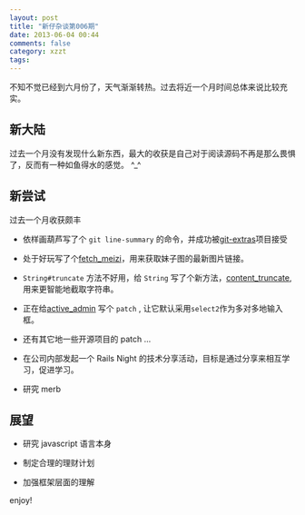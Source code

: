 ```yaml
---
layout: post
title: "新仔杂谈第006期"
date: 2013-06-04 00:44
comments: false
category: xzzt
tags:
---
```


不知不觉已经到六月份了，天气渐渐转热。过去将近一个月时间总体来说比较充实。

<!--more-->

## 新大陆

过去一个月没有发现什么新东西，最大的收获是自己对于阅读源码不再是那么畏惧了，反而有一种如鱼得水的感觉。
^_^


## 新尝试

过去一个月收获颇丰

- 依样画葫芦写了个 `git line-summary` 的命令，并成功被[git-extras](https://github.com/visionmedia/git-extras)项目接受

- 处于好玩写了个[fetch_meizi](https://github.com/zlx/fetch_meizi)，用来获取妹子图的最新图片链接。

- `String#truncate` 方法不好用，给 `String` 写了个新方法，[content_truncate](https://github.com/zlx/content-truncate), 用来更智能地截取字符串。

- 正在给[active_admin]() 写个 `patch` , 让它默认采用`select2`作为多对多地输入框。

- 还有其它地一些开源项目的 patch ...

- 在公司内部发起一个 Rails Night
  的技术分享活动，目标是通过分享来相互学习，促进学习。

- 研究 merb

## 展望

- 研究 javascript 语言本身

- 制定合理的理财计划

- 加强框架层面的理解

enjoy!
